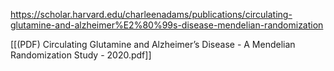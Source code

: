 
https://scholar.harvard.edu/charleenadams/publications/circulating-glutamine-and-alzheimer%E2%80%99s-disease-mendelian-randomization

[[(PDF) Circulating Glutamine and Alzheimer’s Disease - A Mendelian Randomization Study - 2020.pdf]]
